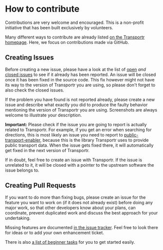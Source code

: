 # How to contribute

Contributions are very welcome and encouraged.
This is a non-profit initiative that has been built exclusively by volunteers.

Many different ways to contribute are already listed [on the Transportr homepage](https://transportr.grobox.de/#contribute).
Here, we focus on contributions made via GitHub.

## Creating Issues

Before creating a new issue,
please have a look at the list of [open](https://github.com/grote/Transportr/issues)
*and* [closed issues](https://github.com/grote/Transportr/issues?q=is%3Aissue+is%3Aclosed)
to see if it already has been reported.
An issue will be closed once it has been fixed in the source code.
This fix however might not have its way to the version of Transportr you are using,
so please don't forget to also check the closed issues.

If the problem you have found is not reported already,
please create a new issue
and describe what exactly you did to produce the faulty behavior mentioning the version of Transportr you are using.
Screenshots are always welcome to illustrate your description.

**Important:** Please check if the issue you are going to report is actually related to Transportr.
For example, if you get an error when searching for directions,
this is most likely an issue you need to report to [public-transport-enabler](https://github.com/schildbach/public-transport-enabler/issues),
because this is the library Transportr uses to provide public transport data.
When the issue gets fixed there,
it will automatically get fixed in the next version of Transportr.

If in doubt, feel free to create an issue with Transportr.
If the issue is unrelated to it,
it will be closed with a pointer to the upstream software the issue belongs to.

## Creating Pull Requests

If you want to do more than fixing bugs,
please create an issue for the feature you want to work on (if it does not already exist)
before doing any major work,
so that other developers know about your plans,
can coordinate, prevent duplicated work
and discuss the best approach for your undertaking.

Missing features are documented [in the issue tracker](https://github.com/grote/Transportr/issues?labels=enhancement&state=open).
Feel free to look there for ideas or to add your own enhancement ticket.

There is also [a list of beginner tasks](https://github.com/grote/Transportr/labels/beginner%20job) for you to get started easily. 
